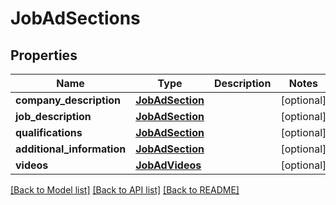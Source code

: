 # JobAdSections

## Properties
Name | Type | Description | Notes
------------ | ------------- | ------------- | -------------
**company_description** | [**JobAdSection**](JobAdSection.md) |  | [optional] 
**job_description** | [**JobAdSection**](JobAdSection.md) |  | [optional] 
**qualifications** | [**JobAdSection**](JobAdSection.md) |  | [optional] 
**additional_information** | [**JobAdSection**](JobAdSection.md) |  | [optional] 
**videos** | [**JobAdVideos**](JobAdVideos.md) |  | [optional] 

[[Back to Model list]](../README.md#documentation-for-models) [[Back to API list]](../README.md#documentation-for-api-endpoints) [[Back to README]](../README.md)


